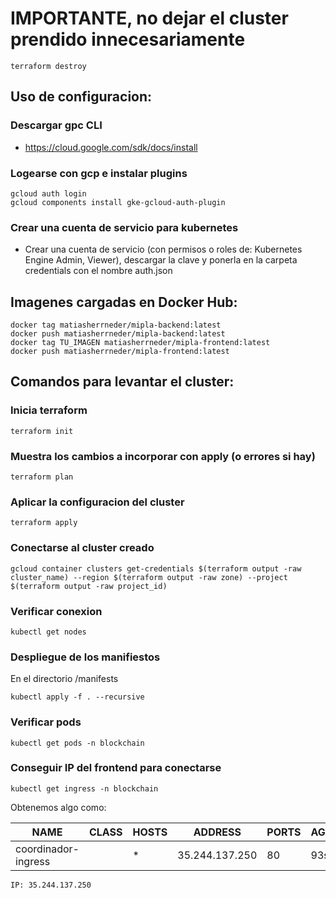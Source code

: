 # IMPORTANTE, no dejar el cluster prendido innecesariamente
```
terraform destroy
```
##

## Uso de configuracion:

### Descargar gpc CLI
* https://cloud.google.com/sdk/docs/install

### Logearse con gcp e instalar plugins
```
gcloud auth login
gcloud components install gke-gcloud-auth-plugin
```

### Crear una cuenta de servicio para kubernetes
* Crear una cuenta de servicio (con permisos o roles de: Kubernetes Engine Admin, Viewer), descargar la clave y ponerla en la carpeta credentials con el nombre auth.json

## Imagenes cargadas en Docker Hub:
```
docker tag matiasherrneder/mipla-backend:latest
docker push matiasherrneder/mipla-backend:latest
docker tag TU_IMAGEN matiasherrneder/mipla-frontend:latest
docker push matiasherrneder/mipla-frontend:latest
```

## Comandos para levantar el cluster:

### Inicia terraform
```
terraform init
```

### Muestra los cambios a incorporar con apply (o errores si hay)
```
terraform plan
```

### Aplicar la configuracion del cluster
```
terraform apply
```

### Conectarse al cluster creado
```
gcloud container clusters get-credentials $(terraform output -raw cluster_name) --region $(terraform output -raw zone) --project $(terraform output -raw project_id)
```

### Verificar conexion
```
kubectl get nodes
```

### Despliegue de los manifiestos
En el directorio /manifests

```
kubectl apply -f . --recursive
```

### Verificar pods
```
kubectl get pods -n blockchain
```

### Conseguir IP del frontend para conectarse
```
kubectl get ingress -n blockchain
```
Obtenemos algo como:

| NAME | CLASS | HOSTS | ADDRESS | PORTS | AGE
|-|-|-|-|-|-
| coordinador-ingress | <none> | * | 35.244.137.250 | 80 | 93s

`IP: 35.244.137.250`